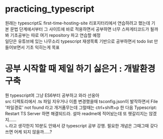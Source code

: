 # practicing_typescript

원래는 typescript도 first-time-hosting-site 리포지터리에서 연습하려고 했는데 기본 문법 단계에서부터 그 사이트에 바로 적용하면서 공부하면 너무 스파게티코드가 될까봐 기초공부는 따로 여기 repository 파고 연습할 예정
<br/>일단은 유튜브에 있는 나무소리 typescript 재생목록 기반으로 공부하면서 todo list 만들어보면서 기초 익히는게 목표
<h1>공부 시작할 때 제일 하기 싫은거 : 개발환경 구축</h1>
<p>
    뭔 typescript여 그냥 ES6부터 공부하고 와라 선웅아<br>src 디렉토리에서 .ts 파일 지우거나 이름 변경했을때 tsconfig.json이 발작하면서 File '파일경로' not found 라고 개거품무는데 그럴때는 ctrl+shift+p 한 다음 Typescript: Restart TS Server 하면 해결되드라. 설마 readme에 적어놨는데 또 헷갈리지는 않겠지......<br>  ㄴ라고 생각한지 10분도 안돼서 걍 typescript 공부 강행. 필요한 개념은 그때그때 갖다쓰면 어케 되지 않을까.....?
</p>